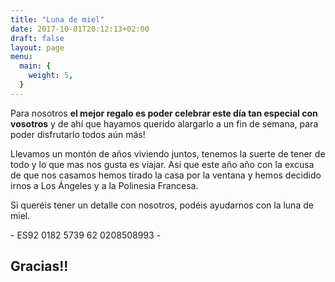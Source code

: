 ```yaml
---
title: "Luna de miel"
date: 2017-10-01T20:12:13+02:00
draft: false
layout: page
menu:
  main: {
    weight: 5,
  }
---
```


<div>
  <div class="polinesia"></div>

  <div class="text honeymoon">
    <p>Para nosotros <strong>el mejor regalo es poder celebrar este día tan especial con vosotros</strong> y de ahí que hayamos querido alargarlo a un fin de semana, para poder disfrutarlo todos aún más!</p>
    <p>Llevamos un montón de años viviendo juntos, tenemos la suerte de tener de todo y lo que mas nos gusta es viajar. Así que este año año con la excusa de que nos casamos hemos tirado la casa por la ventana y hemos decidido irnos a Los Ángeles y a la Polinesia Francesa.</p>
    <p>Si queréis tener un detalle con nosotros, podéis ayudarnos con la luna de miel.</p>
    <p class="account">- ES92 0182 5739 62 0208508993 -</p>
    <h2 class="thanks">Gracias!!</h2>
  </div>
</div>